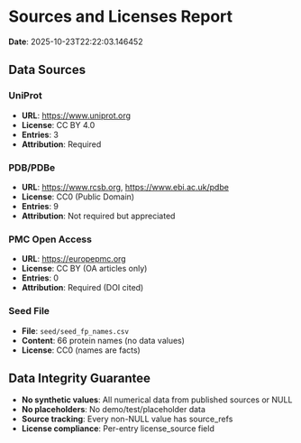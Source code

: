 # Sources and Licenses Report

**Date**: 2025-10-23T22:22:03.146452

## Data Sources

### UniProt

- **URL**: https://www.uniprot.org
- **License**: CC BY 4.0
- **Entries**: 3
- **Attribution**: Required

### PDB/PDBe

- **URL**: https://www.rcsb.org, https://www.ebi.ac.uk/pdbe
- **License**: CC0 (Public Domain)
- **Entries**: 9
- **Attribution**: Not required but appreciated

### PMC Open Access

- **URL**: https://europepmc.org
- **License**: CC BY (OA articles only)
- **Entries**: 0
- **Attribution**: Required (DOI cited)

### Seed File

- **File**: `seed/seed_fp_names.csv`
- **Content**: 66 protein names (no data values)
- **License**: CC0 (names are facts)

## Data Integrity Guarantee

- **No synthetic values**: All numerical data from published sources or NULL
- **No placeholders**: No demo/test/placeholder data
- **Source tracking**: Every non-NULL value has source_refs
- **License compliance**: Per-entry license_source field


